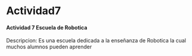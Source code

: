 # Actividad7

#### Actividad 7 Escuela de Robotica

Descripcion: Es una escuela dedicada a la enseñanza de Robotica la cual muchos alumnos pueden aprender
